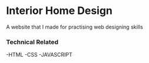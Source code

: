 # Interior Home Design

A website that I made for practising web designing skills

### Technical Related


-HTML
-CSS
-JAVASCRIPT
